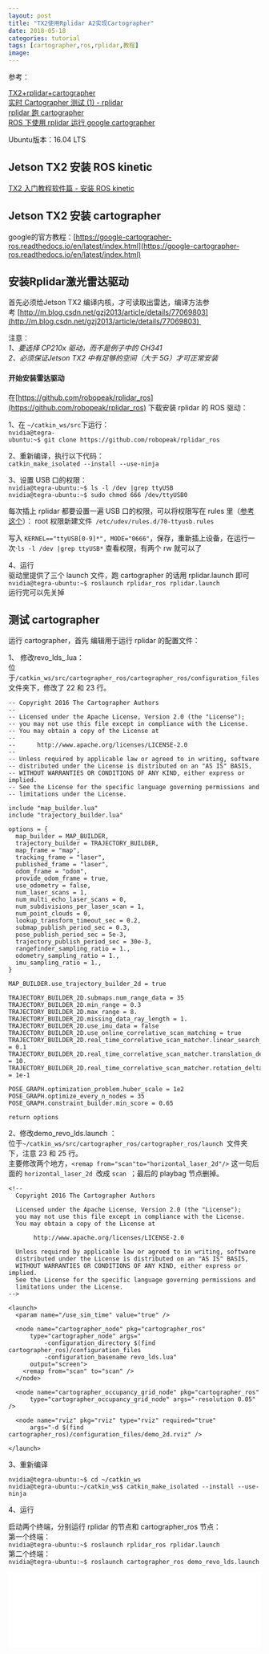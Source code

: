 ```yaml
---
layout: post
title: "TX2使用Rplidar A2实现Cartographer"
date: 2018-05-18
categories: tutorial
tags: [cartographer,ros,rplidar,教程]
image: 
---
```

参考：

[TX2+rplidar+cartographer](https://blog.csdn.net/zong596568821xp/article/details/77678693)<br />
[实时 Cartographer 测试 (1) - rplidar](http://www.cnblogs.com/yhlx125/p/8078697.html)<br />
[rplidar 跑 cartographer](http://www.cnblogs.com/liangyf0312/p/8028441.html)<br />
[ROS 下使用 rplidar 运行 google cartographer](https://blog.csdn.net/ywj447/article/details/52922487)

Ubuntu版本：16.04 LTS

## Jetson TX2 安装 ROS kinetic

[TX2 入门教程软件篇 - 安装 ROS kinetic](http://www.ncnynl.com/archives/201706/1750.html)

## Jetson TX2 安装 cartographer

google的官方教程：[https://google-cartographer-ros.readthedocs.io/en/latest/index.html](https://google-cartographer-ros.readthedocs.io/en/latest/index.html)

## 安装Rplidar激光雷达驱动

首先必须给Jetson TX2 编译内核，才可读取出雷达，编译方法参考 [http://m.blog.csdn.net/gzj2013/article/details/77069803](http://m.blog.csdn.net/gzj2013/article/details/77069803) 

注意：<br />
*1、要选择 CP210x 驱动，而不是例子中的 CH341*<br />
*2、必须保证Jetson TX2 中有足够的空间（大于 5G）才可正常安装*

#### 开始安装雷达驱动

在[https://github.com/robopeak/rplidar_ros](https://github.com/robopeak/rplidar_ros) 下载安装 rplidar 的 ROS 驱动：

1、在 `~/catkin_ws/src`下运行：<br />
`nvidia@tegra-ubuntu:~$ git clone https://github.com/robopeak/rplidar_ros`

2、重新编译，执行以下代码：<br />
`catkin_make_isolated --install --use-ninja `

3、设置 USB 口的权限：<br />
`nvidia@tegra-ubuntu:~$ ls -l /dev |grep ttyUSB`<br />
`nvidia@tegra-ubuntu:~$ sudo chmod 666 /dev/ttyUSB0`

每次插上 rplidar 都要设置一遍 USB 口的权限，可以将权限写在 rules 里（[参考这个](http://cyy4409.blog.163.com/blog/static/554042892013113153739289/)）：
root 权限新建文件` /etc/udev/rules.d/70-ttyusb.rules`

写入 `KERNEL=="ttyUSB[0-9]*", MODE="0666"`，保存，重新插上设备，在运行一次·`ls -l /dev |grep ttyUSB*` 查看权限，有两个 rw 就可以了

4、运行<br />
驱动里提供了三个 launch 文件，跑 cartographer 的话用 rplidar.launch 即可<br />
`nvidia@tegra-ubuntu:~$ roslaunch rplidar_ros rplidar.launch`<br />
运行完可以先关掉

## 测试 cartographer

 运行 cartographer，首先 编辑用于运行 rplidar 的配置文件：

1、 修改revo_lds_.lua：<br />
位于`/catkin_ws/src/cartographer_ros/cartographer_ros/configuration_files `文件夹下，修改了 22 和 23 行。
```
-- Copyright 2016 The Cartographer Authors
--
-- Licensed under the Apache License, Version 2.0 (the "License");
-- you may not use this file except in compliance with the License.
-- You may obtain a copy of the License at
--
--      http://www.apache.org/licenses/LICENSE-2.0
--
-- Unless required by applicable law or agreed to in writing, software
-- distributed under the License is distributed on an "AS IS" BASIS,
-- WITHOUT WARRANTIES OR CONDITIONS OF ANY KIND, either express or implied.
-- See the License for the specific language governing permissions and
-- limitations under the License.
 
include "map_builder.lua"
include "trajectory_builder.lua"
 
options = {
  map_builder = MAP_BUILDER,
  trajectory_builder = TRAJECTORY_BUILDER,
  map_frame = "map",
  tracking_frame = "laser",
  published_frame = "laser",
  odom_frame = "odom",
  provide_odom_frame = true,
  use_odometry = false,
  num_laser_scans = 1,
  num_multi_echo_laser_scans = 0,
  num_subdivisions_per_laser_scan = 1,
  num_point_clouds = 0,
  lookup_transform_timeout_sec = 0.2,
  submap_publish_period_sec = 0.3,
  pose_publish_period_sec = 5e-3,
  trajectory_publish_period_sec = 30e-3,
  rangefinder_sampling_ratio = 1.,
  odometry_sampling_ratio = 1.,
  imu_sampling_ratio = 1.,
}
 
MAP_BUILDER.use_trajectory_builder_2d = true
 
TRAJECTORY_BUILDER_2D.submaps.num_range_data = 35
TRAJECTORY_BUILDER_2D.min_range = 0.3
TRAJECTORY_BUILDER_2D.max_range = 8.
TRAJECTORY_BUILDER_2D.missing_data_ray_length = 1.
TRAJECTORY_BUILDER_2D.use_imu_data = false
TRAJECTORY_BUILDER_2D.use_online_correlative_scan_matching = true
TRAJECTORY_BUILDER_2D.real_time_correlative_scan_matcher.linear_search_window = 0.1
TRAJECTORY_BUILDER_2D.real_time_correlative_scan_matcher.translation_delta_cost_weight = 10.
TRAJECTORY_BUILDER_2D.real_time_correlative_scan_matcher.rotation_delta_cost_weight = 1e-1
 
POSE_GRAPH.optimization_problem.huber_scale = 1e2
POSE_GRAPH.optimize_every_n_nodes = 35
POSE_GRAPH.constraint_builder.min_score = 0.65
 
return options
```

2、修改demo_revo_lds.launch ：<br />
位于`~/catkin_ws/src/cartographer_ros/cartographer_ros/launch `文件夹下，注意 23 和 25 行。<br />
主要修改两个地方，`<remap from="scan"to="horizontal_laser_2d"/>` 这一句后面的 `horizontal_laser_2d `改成 `scan `；最后的 playbag 节点删掉。
```
<!--
  Copyright 2016 The Cartographer Authors
 
  Licensed under the Apache License, Version 2.0 (the "License");
  you may not use this file except in compliance with the License.
  You may obtain a copy of the License at
 
       http://www.apache.org/licenses/LICENSE-2.0
 
  Unless required by applicable law or agreed to in writing, software
  distributed under the License is distributed on an "AS IS" BASIS,
  WITHOUT WARRANTIES OR CONDITIONS OF ANY KIND, either express or implied.
  See the License for the specific language governing permissions and
  limitations under the License.
-->
 
<launch>
  <param name="/use_sim_time" value="true" />
 
  <node name="cartographer_node" pkg="cartographer_ros"
      type="cartographer_node" args="
          -configuration_directory $(find cartographer_ros)/configuration_files
          -configuration_basename revo_lds.lua"
      output="screen">
    <remap from="scan" to="scan" />
  </node>
 
  <node name="cartographer_occupancy_grid_node" pkg="cartographer_ros"
      type="cartographer_occupancy_grid_node" args="-resolution 0.05" />
 
  <node name="rviz" pkg="rviz" type="rviz" required="true"
      args="-d $(find cartographer_ros)/configuration_files/demo_2d.rviz" />
 
</launch>
```
3、重新编译
```
nvidia@tegra-ubuntu:~$ cd ~/catkin_ws
nvidia@tegra-ubuntu:~/catkin_ws$ catkin_make_isolated --install --use-ninja
```
4、运行<br />

启动两个终端，分别运行 rplidar 的节点和 cartographer_ros 节点：<br />
第一个终端：<br />
`nvidia@tegra-ubuntu:~$ roslaunch rplidar_ros rplidar.launch `<br />
第二个终端：<br />
`nvidia@tegra-ubuntu:~$ roslaunch cartographer_ros demo_revo_lds.launch`



<iframe src="//player.bilibili.com/player.html?aid=27473804&cid=47390597&page=1" scrolling="no" border="0" frameborder="no" framespacing="0" allowfullscreen="true" width="100%"></iframe>

